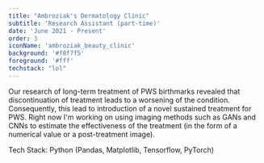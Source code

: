 ```yaml
---
title: "Ambroziak's Dermatology Clinic"
subtitle: 'Research Assistant (part-time)'
date: 'June 2021 - Present'
order: 3
iconName: 'ambroziak_beauty_clinic'
background: '#f8f7f5'
foreground: '#fff'
techstack: "lol"
---
```


Our research of long-term treatment of PWS birthmarks revealed that discontinuation of treatment leads to a worsening of the condition. Consequently, this lead to introduction of a novel sustained treatment for PWS. Right now I'm working on using imaging methods such as GANs and CNNs to estimate the effectiveness of the treatment (in the form of a numerical value or a post-treatment image).

Tech Stack: Python (Pandas, Matplotlib, Tensorflow, PyTorch)


